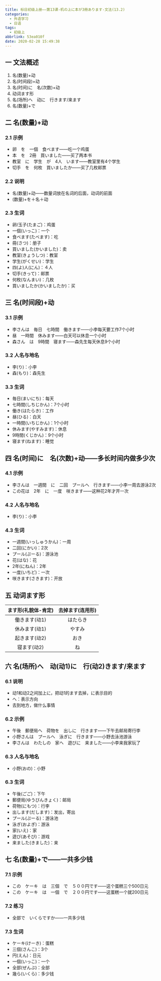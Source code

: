 ```yaml
---
title: 标日初级上册——第13课-机の上に本が3冊あります-文法(13.2)
categories:
  - 外语学习
  - 日语
tags:
  - 初级上
abbrlink: 53ea010f
date: 2020-02-28 15:49:38
---
```

## 一 文法概述

1. 名(数量)+动
2. 名(时间段)+动
3. 名(时间)に　名(次数)+动
4. 动词ます形
5. 名(场所)へ　动に　行きます/来ます
6. 名(数量)+で

<!--more-->

## 二 名(数量)+动

### 2.1 示例

* 卵　を　一個　食べます——吃一个鸡蛋
* 本　を　2冊　買いました——买了两本书
* 教室　に　学生　が　4人　います——教室里有4个学生
* 切手　を　何枚　買いましたか——买了几枚邮票

### 2.2 说明

* 名(数量)+动——数量词放在名词的后面，动词的前面
* (数量)+を＋名＋动

### 2.3   生词

* 卵/玉子(たまご)：鸡蛋
* 一個(いっこ)：一个
* 食べます(たべます)：吃
* 冊(さつ)：册子
* 買いました(かいました)：卖
* 教室(きょうしつ)：教室
* 学生(がくせい)：学生
* 四(よ)人(にん)：４人
* 切手(きって)：邮票
* 何枚(なんまい)：几枚
* 買いましたか(かいましたか)：买

## 三 名(时间段)+动

### 3.1 示例

* 李さんは　毎日　七時間　働きます——小李每天要工作7个小时
* 昼　一時間　休みます——白天可以休息一个小时
* 森さん　は　9時間　寝ます——森先生每天休息9个小时

### 3.2 人名与地名

* 李(り)：小李
* 森(もり)：森先生

### 3.3 生词

* 毎日(まいにち)：每天
* 七時間(しちじかん)：7个小时
* 働き(はたらき)：工作
* 昼(ひる)：白天
* 一時間(いちじかん)：1个小时
* 休みます(やすみます)：休息
* 9時間(くじかん)：9个小时
* 寝ます(ねます)：睡觉

## 四 名(时间)に　名(次数)+动——多长时间内做多少次

### 4.1 示例

* 李さんは　一週間　に　二回　プールへ　行きます——小李一周去游泳2次
* この花は　2年　に　一度　咲きます——这种花2年才开一次

### 4.2 人名与地名

* 李(り)：小李

### 4.3 生词

* 一週間(いっしゅうかん)：一周
* 二回(にかい)：2次
* プール(ぷーる)：游泳池
* 花(はな)：花
* 2年(にねん)：2年
* 一度(いちど)：一次
* 咲きます(さきます)：开放

## 五 动词ます形

| ます形(礼貌体-肯定) | 去掉ます(连用形) |
| :-----------------: | :--------------: |
|    働きます(动1)    |     はたらき     |
|    休みます(动1)    |      やすみ      |
|    起きます(动2)    |       おき       |
|     寝ます(动2)     |        ね        |

## 六 名(场所)へ　动(动1)に　行(动2)きます/来ます

### 6.1 说明

* 动1和动2之间加上に，把动1的ます去掉，に表示目的
* へ：表示方向
* 去到地方，做什么事情

### 6.2 示例

* 午後　郵便局へ　荷物を　出しに　行きます——下午去邮局寄行李
* 小野さんは　プールへ　泳ぎに　行きます——小野去泳池游泳
* 李さんは　わたしの　家へ　遊びに　来ました——小李来我家玩了

### 6.3 人名与地名

* 小野(おの)：小野

### 6.3 生词

* 午後(ごご)：下午
* 郵便局(ゆうびんきょく)：邮局
* 荷物(にもつ)：行李
* 出します(だします)：发出，寄出
* プール(ぷーる)：游泳池
* 泳ぎ(およぎ)：游泳
* 家(いえ)：家
* 遊び(あそび)：游戏
* 来ました(きました)：来

## 七 名(数量)+で——一共多少钱

### 7.1 示例

* この　ケーキ　は　三個　で　５００円です——这个蛋糕三个500日元
* この　ケーキ　は　一個　で　２００円です——这蛋糕一个就200日元

### 7.2 练习

* 全部で　いくらですか——一共多少钱

### 7.3 生词

* ケーキ(けーき)：蛋糕
* 三個(さんこ)：3个
* 円(えん)：日元
* 一個(いっこ)：一个
* 全部(ぜんぶ)：全部
* 幾ら(いくら)：多少钱

